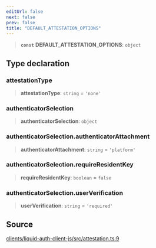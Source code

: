 ```yaml
---
editUrl: false
next: false
prev: false
title: "DEFAULT_ATTESTATION_OPTIONS"
---
```


> **`const`** **DEFAULT\_ATTESTATION\_OPTIONS**: `object`

## Type declaration

### attestationType

> **attestationType**: `string` = `'none'`

### authenticatorSelection

> **authenticatorSelection**: `object`

### authenticatorSelection.authenticatorAttachment

> **authenticatorAttachment**: `string` = `'platform'`

### authenticatorSelection.requireResidentKey

> **requireResidentKey**: `boolean` = `false`

### authenticatorSelection.userVerification

> **userVerification**: `string` = `'required'`

## Source

[clients/liquid-auth-client-js/src/attestation.ts:9](https://github.com/algorandfoundation/liquid-auth/blob/cec82e963bc03c2622fd80036d3c488643177b1a/clients/liquid-auth-client-js/src/attestation.ts#L9)

